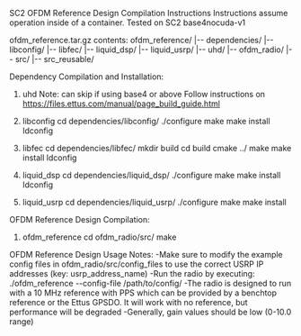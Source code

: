 SC2 OFDM Reference Design Compilation Instructions
Instructions assume operation inside of a container. 
Tested on SC2 base4nocuda-v1

ofdm_reference.tar.gz contents:
ofdm_reference/
|-- dependencies/
    |-- libconfig/
    |-- libfec/
    |-- liquid_dsp/
    |-- liquid_usrp/
    |-- uhd/
|-- ofdm_radio/
    |-- src/
    |-- src_reusable/

Dependency Compilation and Installation:

1. uhd
Note: can skip if using base4 or above
Follow instructions on https://files.ettus.com/manual/page_build_guide.html

2. libconfig
cd dependencies/libconfig/
./configure
make
make install
ldconfig

3. libfec
cd dependencies/libfec/
mkdir build
cd build
cmake ../
make
make install
ldconfig

4. liquid_dsp
cd dependencies/liquid_dsp/
./configure
make
make install
ldconfig

5. liquid_usrp
cd dependencies/liquid_usrp/
./configure
make
make install

OFDM Reference Design Compilation:

1. ofdm_reference
cd ofdm_radio/src/
make

OFDM Reference Design Usage Notes:
-Make sure to modify the example config files in ofdm_radio/src/config_files to use the correct USRP IP addresses (key: usrp_address_name)
-Run the radio by executing: ./ofdm_reference --config-file /path/to/config/
-The radio is designed to run with a 10 MHz reference with PPS which can be provided by a benchtop reference or the Ettus GPSDO. It will work with no reference, but performance will be degraded
-Generally, gain values should be low (0-10.0 range)



